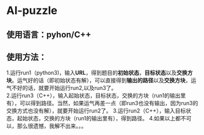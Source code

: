 # AI-puzzle
## 使用语言：pyhon/C++
## 使用方法：
1.运行run1（python3)，输入**URL**，得到题目的**初始状态**，**目标状态**以及**交换方块**。运气好的话（即初始状态有解），可以直接得到**输出的路径**以及**交换方块**，运气不好的话，就要开始运行run2,以及run3了。  
2.运行run3（C++），输入起始状态，目标状态，交换的方块（run1的输出里有），可以得到路径。当然，如果运气再差一点（即run3也没有输出，因为run3的交换方式也没有解），就要开始运行run2了。
3.运行run2（C++），输入目标状态，起始状态，交换的方块（run1的输出里有），得到路径。
4.如果以上都不可以，那么很遗憾，我解不出来。。。

